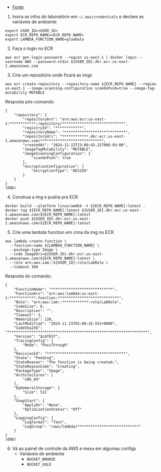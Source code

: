 - [Fonte](https://docs.aws.amazon.com/lambda/latest/dg/python-image.html)

1. Insira as infos do laboratório em `~/.aws/credentials` e declare as variáveis de ambiente

```shell
export USER_ID=<USER_ID>
export ECR_REPO_NAME=<ECR_REPO_NAME>
export LAMBDA_FUNCTION_NAME=glueData
```

2. Faça o login no ECR

```shell
aws ecr get-login-password --region us-east-1 | docker login --username AWS --password-stdin ${USER_ID}.dkr.ecr.us-east-1.amazonaws.com
```

3. Crie um repositório onde ficará as imgs

```shell
aws ecr create-repository --repository-name ${ECR_REPO_NAME} --region us-east-1 --image-scanning-configuration scanOnPush=true --image-tag-mutability MUTABLE
```

Resposta pós-comando:

```shell
{
    "repository": {
        "repositoryArn": "arn:aws:ecr:us-east-1:************:repository/****************************",
        "registryId": "************",
        "repositoryName": "****************************",
        "repositoryUri": "************.dkr.ecr.us-east-1.amazonaws.com/****************************",
        "createdAt": "2024-11-22T23:00:43.227000-03:00",
        "imageTagMutability": "MUTABLE",
        "imageScanningConfiguration": {
            "scanOnPush": true
        },
        "encryptionConfiguration": {
            "encryptionType": "AES256"
        }
    }
}
(END)
```

4. Construa a img e pusha pra ECR

```shell
docker build --platform linux/amd64 -t ${ECR_REPO_NAME}:latest .
docker tag ${ECR_REPO_NAME}:latest ${USER_ID}.dkr.ecr.us-east-1.amazonaws.com/${ECR_REPO_NAME}:latest
docker push ${USER_ID}.dkr.ecr.us-east-1.amazonaws.com/${ECR_REPO_NAME}:latest
```

5. Crie uma lambda function em cima da img no ECR

```shell
aws lambda create-function \
  --function-name ${LAMBDA_FUNCTION_NAME} \
  --package-type Image \
  --code ImageUri=${USER_ID}.dkr.ecr.us-east-1.amazonaws.com/${ECR_REPO_NAME}:latest \
  --role arn:aws:iam::${USER_ID}:role/LabRole \
  --timeout 360
```

Resposta do comando:

```shell
{
    "FunctionName": "****************************",
    "FunctionArn": "arn:aws:lambda:us-east-1:************:function:****************************",
    "Role": "arn:aws:iam::************:role/LabRole",
    "CodeSize": 0,
    "Description": "",
    "Timeout": 3,
    "MemorySize": 128,
    "LastModified": "2024-11-23T02:08:16.931+0000",
    "CodeSha256": "****************************************************************",
    "Version": "$LATEST",
    "TracingConfig": {
        "Mode": "PassThrough"
    },
    "RevisionId": "************************************",
    "State": "Pending",
    "StateReason": "The function is being created.",
    "StateReasonCode": "Creating",
    "PackageType": "Image",
    "Architectures": [
        "x86_64"
    ],
    "EphemeralStorage": {
        "Size": 512
    },
    "SnapStart": {
        "ApplyOn": "None",
        "OptimizationStatus": "Off"
    },
    "LoggingConfig": {
        "LogFormat": "Text",
        "LogGroup": "/aws/lambda/****************************"
    }
}
(END)
```

6. Vá ao painel de controle da AWS e mexa em algumas configs
	- Variáveis de ambiente
		- `BUCKET_BRONZE`
		- `BUCKET_GOLD`
